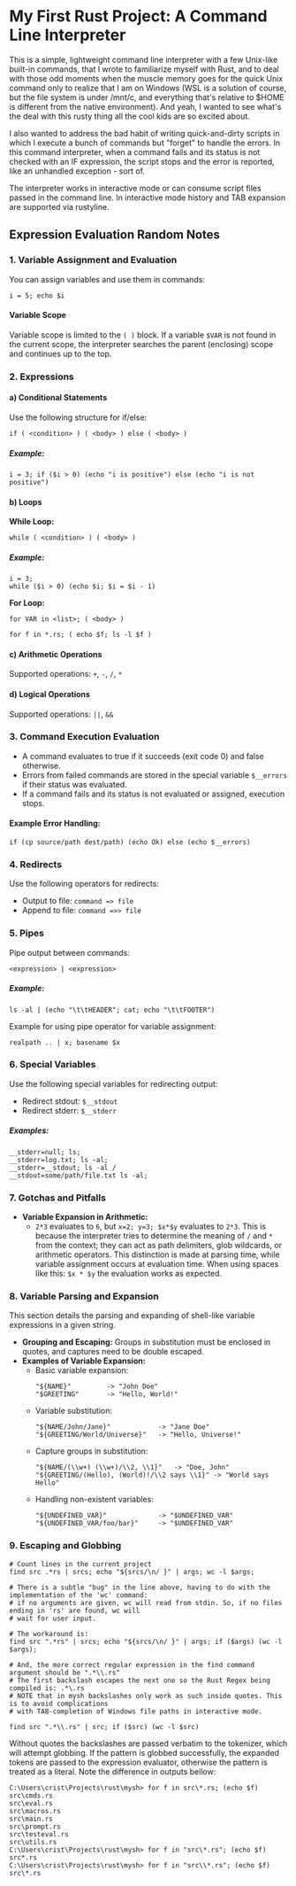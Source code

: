 # My First Rust Project: A Command Line Interpreter

This is a simple, lightweight command line interpreter with a few Unix-like built-in commands, that I wrote to familiarize myself with Rust, and to deal with those odd moments when the muscle memory goes for the quick Unix command only to realize that I am on Windows (WSL is a solution of course, but the file system is under /mnt/c, and everything that's relative to $HOME is different from the native environment). And yeah, I wanted to see what's the deal with this rusty thing all the cool kids are so excited about.

I also wanted to address the bad habit of writing quick-and-dirty scripts in which I execute a bunch of commands but "forget" to handle the errors. In this command interpreter, when a command fails and its status is not checked with an IF expression, the script stops and the error is reported, like an unhandled exception - sort of.

The interpreter works in interactive mode or can consume script files passed in the command line. In interactive mode history and TAB expansion are supported via rustyline.

## Expression Evaluation Random Notes

### 1. Variable Assignment and Evaluation
You can assign variables and use them in commands:
```shell
i = 5; echo $i
```
#### Variable Scope
Variable scope is limited to the `( )` block. If a variable `$VAR` is not found in the current scope, the interpreter searches the parent (enclosing) scope and continues up to the top.

### 2. Expressions
#### a) Conditional Statements
Use the following structure for if/else:
```shell
if ( <condition> ) ( <body> ) else ( <body> )
```
##### Example:
```shell
i = 3; if ($i > 0) (echo "i is positive") else (echo "i is not positive")
```

#### b) Loops
**While Loop:**
```shell
while ( <condition> ) ( <body> )
```
##### Example:
```shell
i = 3;
while ($i > 0) (echo $i; $i = $i - 1)
```

**For Loop:**
```shell
for VAR in <list>; ( <body> )
```
```shell
for f in *.rs; ( echo $f; ls -l $f )
```

#### c) Arithmetic Operations
Supported operations: `+`, `-`, `/`, `*`

#### d) Logical Operations
Supported operations: `||`, `&&`

### 3. Command Execution Evaluation
- A command evaluates to true if it succeeds (exit code 0) and false otherwise.
- Errors from failed commands are stored in the special variable `$__errors` if their status was evaluated.
- If a command fails and its status is not evaluated or assigned, execution stops.

#### Example Error Handling:
```shell
if (cp source/path dest/path) (echo Ok) else (echo $__errors)
```

### 4. Redirects
Use the following operators for redirects:
- Output to file: `command => file`
- Append to file: `command =>> file`

### 5. Pipes
Pipe output between commands:
```shell
<expression> | <expression>
```
##### Example:
```shell
ls -al | (echo "\t\tHEADER"; cat; echo "\t\tFOOTER")
```
Example for using pipe operator for variable assignment:
```shell
realpath .. | x; basename $x
```

### 6. Special Variables
Use the following special variables for redirecting output:
- Redirect stdout: `$__stdout`
- Redirect stderr: `$__stderr`

##### Examples:
```shell
__stderr=null; ls;
__stderr=log.txt; ls -al;
__stderr=__stdout; ls -al /
__stdout=some/path/file.txt ls -al;
```

### 7. Gotchas and Pitfalls
- **Variable Expansion in Arithmetic:**
  - `2*3` evaluates to `6`, but `x=2; y=3; $x*$y` evaluates to `2*3`. This is because the interpreter tries to determine the meaning of `/` and `*` from the context; they can act as path delimiters, glob wildcards, or arithmetic operators. This distinction is made at parsing time, while variable assignment occurs at evaluation time. When using spaces like this: ```$x * $y``` the evaluation works as expected.

### 8. Variable Parsing and Expansion
This section details the parsing and expanding of shell-like variable expressions in a given string.

- **Grouping and Escaping:** Groups in substitution must be enclosed in quotes, and captures need to be double escaped.
- **Examples of Variable Expansion:**
  - Basic variable expansion:
    ```shell
    "${NAME}"         -> "John Doe"
    "$GREETING"       -> "Hello, World!"
    ```
  - Variable substitution:
    ```shell
    "${NAME/John/Jane}"            -> "Jane Doe"
    "${GREETING/World/Universe}"   -> "Hello, Universe!"
    ```
  - Capture groups in substitution:
    ```shell
    "${NAME/(\\w+) (\\w+)/\\2, \\1}"   -> "Doe, John"
    "${GREETING/(Hello), (World)!/\\2 says \\1}" -> "World says Hello"
    ```
  - Handling non-existent variables:
    ```shell
    "${UNDEFINED_VAR}"             -> "$UNDEFINED_VAR"
    "${UNDEFINED_VAR/foo/bar}"     -> "$UNDEFINED_VAR"
    ```

### 9. Escaping and Globbing
```
# Count lines in the current project
find src .*rs | srcs; echo "${srcs/\n/ }" | args; wc -l $args;

# There is a subtle "bug" in the line above, having to do with the implementation of the 'wc' command:
# if no arguments are given, wc will read from stdin. So, if no files ending in 'rs' are found, wc will
# wait for user input.

# The workaround is:
find src ".*rs" | srcs; echo "${srcs/\n/ }" | args; if ($args) (wc -l $args);

# And, the more correct regular expression in the find command argument should be ".*\\.rs"
# The first backslash escapes the next one so the Rust Regex being compiled is: .*\.rs
# NOTE that in mysh backslashes only work as such inside quotes. This is to avoid complications
# with TAB-completion of Windows file paths in interactive mode.

find src ".*\\.rs" | src; if ($src) (wc -l $src)
```

Without quotes the backslashes are passed verbatim to the tokenizer, which will attempt globbing.
If the pattern is globbed successfully, the expanded tokens are passed to the expression evaluator,
otherwise the pattern is treated as a literal. Note the difference in outputs bellow:
```
C:\Users\crist\Projects\rust\mysh> for f in src\*.rs; (echo $f)
src\cmds.rs
src\eval.rs
src\macros.rs
src\main.rs
src\prompt.rs
src\testeval.rs
src\utils.rs
C:\Users\crist\Projects\rust\mysh> for f in "src\*.rs"; (echo $f)
src*.rs
C:\Users\crist\Projects\rust\mysh> for f in "src\\*.rs"; (echo $f)
src\*.rs
```



